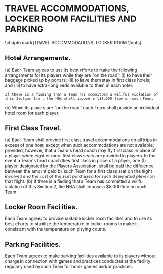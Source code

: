 # TRAVEL ACCOMMODATIONS, LOCKER ROOM FACILITIES AND PARKING
\chaptermark{TRAVEL ACCOMMODATIONS, LOCKER ROOM \ldots}

## Hotel Arrangements.

(a) Each Team agrees to use its best efforts to make the following arrangements for its players while they are "on the road":
    (i) to have their baggage picked up by porters;
    (ii) to have them stay in first class hotels; and
    (iii) to have extra-long beds available to them in each hotel.
    
    If there is a finding that a Team has committed a willful violation of this Section 1(a), the NBA shall impose a \$5,000 fine on such Team.
(b) When its players are "on the road," each Team shall provide an individual hotel room for each player.

## First Class Travel.

(a) Each Team shall provide first class travel accommodations on all trips in excess of one hour, except when such accommodations are not available; provided, however, that a Team's head coach may fly first class in place of a player when eight or more first class seats are provided to players. In the event a Team's head coach flies first class in place of a player, one (1) player, designated by the Players Association, shall be paid the difference between the amount paid by such Team for a first class seat on the flight involved and the cost of the seat purchased for such designated player on that flight.
(b) If there is a finding that a Team has committed a willful violation of this Section 2, the NBA shall impose a \$5,000 fine on such Team.

## Locker Room Facilities.

Each Team agrees to provide suitable locker room facilities and to use its best efforts to stabilize the temperature in locker rooms to make it consistent with the temperature on playing courts.

## Parking Facilities.

Each Team agrees to make parking facilities available to its players without charge in connection with games and practices conducted at the facility regularly used by such Team for home games and/or practices.
